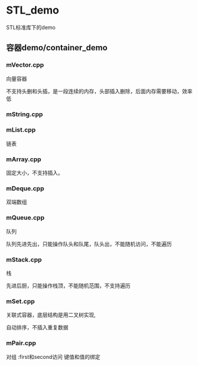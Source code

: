  # STL_demo
 STL标准库下的demo
 ## 容器demo/container_demo
 
 ### mVector.cpp	
 
 向量容器
 
 不支持头删和头插，是一段连续的内存，头部插入删除，后面内存需要移动，效率低
 
 
 ### mString.cpp	
 
 ### mList.cpp		
 
 链表
 
 ### mArray.cpp		
 
 固定大小，不支持插入。
 
 ### mDeque.cpp		
 
 双端数组
 
 ### mQueue.cpp		
 
 队列
 
 队列先进先出，只能操作队头和队尾，队头出，不能随机访问，不能遍历
 
 ### mStack.cpp  	
 
 栈
 
 先进后厨，只能操作栈顶，不能随机范围，不支持遍历
 
 ### mSet.cpp		
 
 关联式容器，底层结构是用二叉树实现,
 
 自动排序，不插入重复数据 
 
 
 ### mPair.cpp
 
 对组 :first和second访问  键值和值的绑定
 
 
 
 
 
 
 